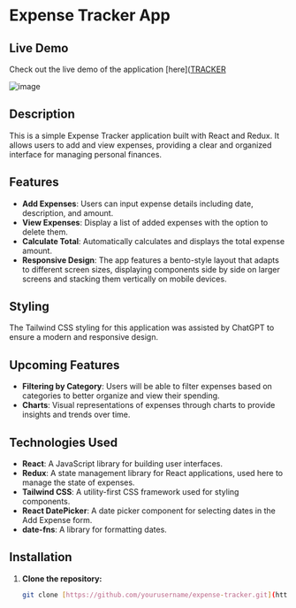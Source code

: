 # Expense Tracker App

## Live Demo

Check out the live demo of the application [here]([TRACKER](https://expense-tracker-gamma-azure.vercel.app)

![image](https://github.com/user-attachments/assets/25a9abaf-2d4e-4391-8cb9-7a388b280e92)



## Description

This is a simple Expense Tracker application built with React and Redux. It allows users to add and view expenses, providing a clear and organized interface for managing personal finances.

## Features

- **Add Expenses**: Users can input expense details including date, description, and amount.
- **View Expenses**: Display a list of added expenses with the option to delete them.
- **Calculate Total**: Automatically calculates and displays the total expense amount.
- **Responsive Design**: The app features a bento-style layout that adapts to different screen sizes, displaying components side by side on larger screens and stacking them vertically on mobile devices.

## Styling

The Tailwind CSS styling for this application was assisted by ChatGPT to ensure a modern and responsive design.

## Upcoming Features

- **Filtering by Category**: Users will be able to filter expenses based on categories to better organize and view their spending.
- **Charts**: Visual representations of expenses through charts to provide insights and trends over time.

## Technologies Used

- **React**: A JavaScript library for building user interfaces.
- **Redux**: A state management library for React applications, used here to manage the state of expenses.
- **Tailwind CSS**: A utility-first CSS framework used for styling components.
- **React DatePicker**: A date picker component for selecting dates in the Add Expense form.
- **date-fns**: A library for formatting dates.

## Installation

1. **Clone the repository:**

   ```bash
   git clone [https://github.com/yourusername/expense-tracker.git](https://github.com/itsonlyTushar/React-Projects/tree/main/Expense-Tracker)
